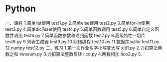 # Python
一、课程
1.简单list使用 test1.py
2.简单else使用 test2.py
3.简单for-in使用 test3.py
4.简单dic和set使用 test4.py
5.简单函数调用 test5.py
6.简单自定义函数并调用 test6.py
7.简单函数参数和递归函数 test7.py
8.高级特性--切片 test8.py
9.列表生成器 test9.py
10.网络编程 test10.py
11.数据库sqlite test11.py
12.numpy test12.py
二、练习
1.第一次作业名字小写变大写 xiti1.py
2.力扣算法两数之和 twosum.py
3.力扣算法整数反转 lico.py
4.两数相加 lico2.py
5.
